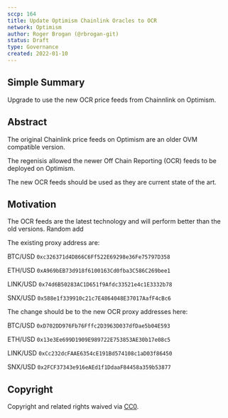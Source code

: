 ```yaml
---
sccp: 164
title: Update Optimism Chainlink Oracles to OCR
network: Optimism
author: Roger Brogan (@rbrogan-git)
status: Draft
type: Governance
created: 2022-01-10
---
```


<!--You can leave these HTML comments in your merged SCCP and delete the visible duplicate text guides, they will not appear and may be helpful to refer to if you edit it again. This is the suggested template for new SCCPs. Note that an SCCP number will be assigned by an editor. When opening a pull request to submit your SCCP, please use an abbreviated title in the filename, `sccp-draft_title_abbrev.md`. The title should be 44 characters or less.-->



## Simple Summary

<!--"If you can't explain it simply, you don't understand it well enough." Provide a simplified and layman-accessible explanation of the SCCP.-->

Upgrade to use the new OCR price feeds from Chainnlink on Optimism.

## Abstract

<!--A short (~200 word) description of the variable change proposed.-->

The original Chainlink price feeds on Optimism are an older OVM compatible version.

The regenisis allowed the newer Off Chain Reporting (OCR) feeds to be deployed on Optimism.

The new OCR feeds should be used as they are current state of the art.


## Motivation

<!--The motivation is critical for SCCPs that want to update variables within Synthetix. It should clearly explain why the existing variable is not incentive aligned. SCCP submissions without sufficient motivation may be rejected outright.-->

The OCR feeds are the latest technology and will perform better than the old versions. Random add

The existing proxy address are:

BTC/USD	    `0xc326371d4D866C6Ff522E69298e36Fe75797D358`

ETH/USD	    `0xA969bEB73d918f6100163Cd0fba3C586C269bee1`

LINK/USD    `0x74d6B50283AC1D651f9Afdc33521e4c1E3332b78`

SNX/USD	    `0x588e1f339910c21c7E4864048E37017AafF4cBc6`


The change should be to the new OCR proxy addresses here: 

BTC/USD     `0xD702DD976Fb76Fffc2D3963D037dfDae5b04E593`

ETH/USD     `0x13e3Ee699D1909E989722E753853AE30b17e08c5`

LINK/USD    `0xCc232dcFAAE6354cE191Bd574108c1aD03f86450`

SNX/USD     `0x2FCF37343e916eAEd1f1DdaaF84458a359b53877`



## Copyright

Copyright and related rights waived via [CC0](https://creativecommons.org/publicdomain/zero/1.0/).
